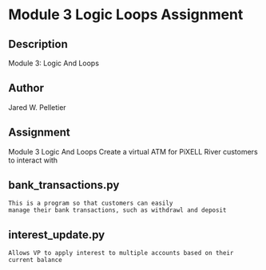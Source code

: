 # Module 3 Logic Loops Assignment

## Description
Module 3: Logic And Loops

## Author
Jared W. Pelletier

## Assignment
Module 3 Logic And Loops
Create a virtual ATM for PiXELL River customers to interact with

## bank_transactions.py
    This is a program so that customers can easily
    manage their bank transactions, such as withdrawl and deposit

## interest_update.py
    Allows VP to apply interest to multiple accounts based on their current balance